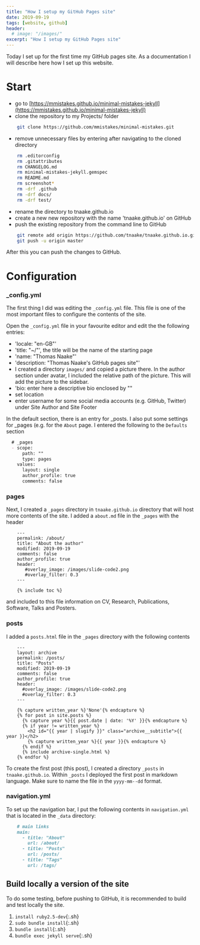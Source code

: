 ```yaml
---
title: "How I setup my GitHub Pages site" 
date: 2019-09-19
tags: [website, github]
header: 
  # image: "/images/"
excerpt: "How I setup my GitHub Pages site"
---
```


Today I set up for the first time my GitHub pages site. As a documentation I 
will describe here how I set up this website. 

# Start

* go to 
[https://mmistakes.github.io/minimal-mistakes-jekyll](https://mmistakes.github.io/minimal-mistakes-jekyll)
* clone the repository to my Projects/ folder 
```sh
	git clone https://github.com/mmistakes/minimal-mistakes.git
```
* remove unnecessary files by entering after navigating to the cloned directory
```sh 
	rm .editorconfig
	rm .gitattributes
	rm CHANGELOG.md
	rm minimal-mistakes-jekyll.gemspec
	rm README.md
	rm screenshot*
	rm -drf .github
	rm -drf docs/
	rm -drf test/
```
* rename the directory to tnaake.github.io 
* create a new new repository with the name 'tnaake.github.io' on GitHub
* push the existing repository from the command line to GitHub
```sh
	git remote add origin https://github.com/tnaake/tnaake.github.io.git
	git push -u origin master
```

After this you can push the changes to GitHub. 

# Configuration

### _config.yml 
The first thing I did was editing the `_config.yml` file. This file is one of the 
most important files to configure the contents of the site. 

Open the `_config.yml` file in your favourite editor and edit the the following entries: 
* 'locale: "en-GB"' 
* 'title: "~/"', the title will be the name of the starting page
* 'name: "Thomas Naake"'
* 'description: "Thomas Naake's GitHub pages site"'
* I created a directory `images/` and copied a picture there. In the author 
section under avatar, I included the relative path of the picture. This will 
add the picture to the sidebar.
* 'bio: enter here a descriptive bio enclosed by ""
* set location
* enter username for some social media accounts (e.g. GitHub, Twitter) under 
Site Author and Site Footer

In the default section, there is an entry for _posts. I also put some settings 
for _pages (e.g. for the `About` page. 
I entered the following to the `Defaults` section

```markdown
  # _pages
  - scope: 
      path: ""
      type: pages
    values: 
      layout: single
      author_profile: true
      comments: false
```

### pages
Next, I created a `_pages` directory in `tnaake.github.io` directory that 
will host more contents of the site. I added a `about.md` file in the `_pages` 
with the header 

```
	---
	permalink: /about/
	title: "About the author"
	modified: 2019-09-19
	comments: false
	author_profile: true
	header:
	   #overlay_image: /images/slide-code2.png
	   #overlay_filter: 0.3
	---

	{% include toc %}
```
and included to this file information on CV, Research, Publications, Software, 
Talks and Posters. 


### posts 
I added a `posts.html` file in the `_pages` directory with the following 
contents

```
	---
	layout: archive
	permalink: /posts/
	title: "Posts"
	modified: 2019-09-19
	comments: false
	author_profile: true
	header:
	  #overlay_image: /images/slide-code2.png
   	  #overlay_filter: 0.3
	---

	{% capture written_year %}'None'{% endcapture %}
	{% for post in site.posts %}
	  {% capture year %}{{ post.date | date: '%Y' }}{% endcapture %}
	  {% if year != written_year %}
	    <h2 id="{{ year | slugify }}" class="archive__subtitle">{{ year }}</h2>
      	{% capture written_year %}{{ year }}{% endcapture %}
	  {% endif %}
	  {% include archive-single.html %}	
	{% endfor %}

```


To create the first post (this post), I created a directory `_posts` in 
`tnaake.github.io`. Within `_posts` I deployed the first post in markdown
language. Make sure to name the file in the `yyyy-mm--dd` format.

### navigation.yml
To set up the navigation bar, I put the following contents in `navigation.yml` 
that is located in the `_data` directory: 

```markdown
	# main links
	main:
	  - title: "About"
	    url: /about/
	  - title: "Posts"
	    url: /posts/
  	  - title: "Tags"
	    url: /tags/
```

## Build locally a version of the site

To do some testing, before pushing to GitHub, it is recommended to build and 
test locally the site. 

1. `install ruby2.5-dev`{:.sh} 
2. `sudo bundle install`{:.sh} 
3. `bundle install`{:.sh} 
4. `bundle exec jekyll serve`{:.sh} 

